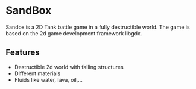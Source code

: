 # SandBox
Sandox is a 2D Tank battle game in a fully destructible world.
The game is based on the 2d game development framework libgdx.

## Features
- Destructible 2d world with falling structures
- Different materials
- Fluids like water, lava, oil,...